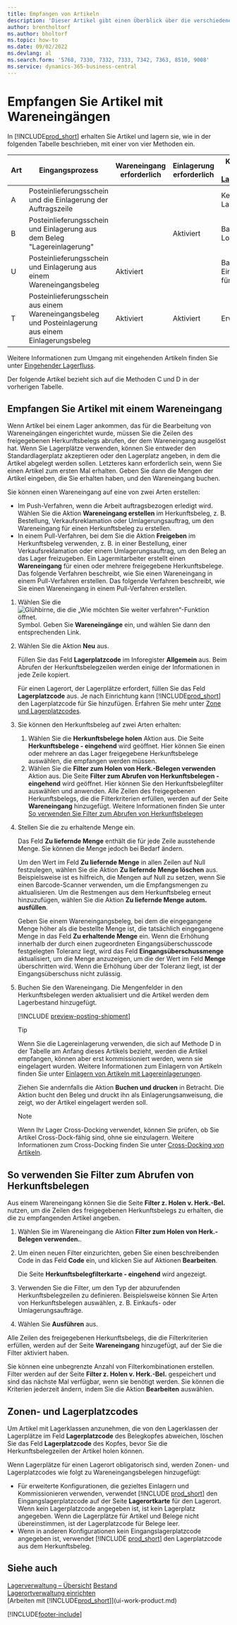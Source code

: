 ```yaml
---
title: Empfangen von Artikeln
description: 'Dieser Artikel gibt einen Überblick über die verschiedenen Möglichkeiten, Artikel in einem Lager mit einem Wareneingang zu erhalten.'
author: brentholtorf
ms.author: bholtorf
ms.topic: how-to
ms.date: 09/02/2022
ms.devlang: al
ms.search.form: '5768, 7330, 7332, 7333, 7342, 7363, 8510, 9008'
ms.service: dynamics-365-business-central
---
```

# Empfangen Sie Artikel mit Wareneingängen

In [!INCLUDE[prod_short](includes/prod_short.md)] erhalten Sie Artikel und lagern sie, wie in der folgenden Tabelle beschrieben, mit einer von vier Methoden ein.

|Art|Eingangsprozess|Wareneingang erforderlich|Einlagerung erforderlich|Komplexitätsgrad (Weitere Informationen unter [Lagermanagementübersicht](design-details-warehouse-management.md))|  
|------------|---------------------|--------------|----------------|------------|  
|A|Posteinlieferungsschein und die Einlagerung der Auftragszeile|||Keine dedizierte Lageraktivität.|  
|B|Posteinlieferungsschein und Einlagerung aus dem Beleg "Lagereinlagerung"||Aktiviert|Basis: Auftragsbezogene Logistik|  
|U|Posteinlieferungsschein und Einlagerung aus einem Wareneingangsbeleg|Aktiviert||Basis: Konsolidierte Eingangs-/Versandbuchung für mehrere Bestellungen.|  
|T|Posteinlieferungsschein aus einem Wareneingangsbeleg und Posteinlagerung aus einem Einlagerungsbeleg|Aktiviert|Aktiviert|Erweitert|  

Weitere Informationen zum Umgang mit eingehenden Artikeln finden Sie unter [Eingehender Lagerfluss](design-details-inbound-warehouse-flow.md).

Der folgende Artikel bezieht sich auf die Methoden C und D in der vorherigen Tabelle.

## Empfangen Sie Artikel mit einem Wareneingang

Wenn Artikel bei einem Lager ankommen, das für die Bearbeitung von Wareneingängen eingerichtet wurde, müssen Sie die Zeilen des freigegebenen Herkunftsbelegs abrufen, der dem Wareneingang ausgelöst hat. Wenn Sie Lagerplätze verwenden, können Sie entweder den Standardlagerplatz akzeptieren oder den Lagerplatz angeben, in dem die Artikel abgelegt werden sollen. Letzteres kann erforderlich sein, wenn Sie einen Artikel zum ersten Mal erhalten. Geben Sie dann die Mengen der Artikel eingeben, die Sie erhalten haben, und den Wareneingang buchen.  

Sie können einen Wareneingang auf eine von zwei Arten erstellen:

* Im Push-Verfahren, wenn die Arbeit auftragsbezogen erledigt wird. Wählen Sie die Aktion **Wareneingang erstellen** im Herkunftsbeleg, z. B. Bestellung, Verkaufsreklamation oder Umlagerungsauftrag, um den Wareneingang für einen Herkunftsbeleg zu erstellen.
* In einem Pull-Verfahren, bei dem Sie die Aktion **Freigeben** im Herkunftsbeleg verwenden, z. B. in einer Bestellung, einer Verkaufsreklamation oder einem Umlagerungsauftrag, um den Beleg an das Lager freizugeben. Ein Lagermitarbeiter erstellt einen **Wareneingang** für einen oder mehrere freigegebene Herkunftsbelege. Das folgende Verfahren beschreibt, wie Sie einen Wareneingang in einem Pull-Verfahren erstellen. Das folgende Verfahren beschreibt, wie Sie einen Wareneingang in einem Pull-Verfahren erstellen.

1. Wählen Sie die ![Glühbirne, die die „Wie möchten Sie weiter verfahren“-Funktion öffnet.](media/ui-search/search_small.png "Wie möchten Sie weiter verfahren?") Symbol. Geben Sie **Wareneingänge** ein, und wählen Sie dann den entsprechenden Link.  
2. Wählen Sie die Aktion **Neu** aus.  

    Füllen Sie das Feld **Lagerplatzcode** im Inforegister **Allgemein** aus. Beim Abrufen der Herkunftsbelegzeilen werden einige der Informationen in jede Zeile kopiert.

    Für einen Lagerort, der Lagerplätze erfordert, füllen Sie das Feld **Lagerplatzcode** aus. Je nach Einrichtung kann [!INCLUDE[prod_short](includes/prod_short.md)] den Lagerplatzcode für Sie hinzufügen. Erfahren Sie mehr unter [Zone und Lagerplatzcodes](warehouse-how-receive-items.md#zone-and-bin-codes).  

3. Sie können den Herkunftsbeleg auf zwei Arten erhalten:

    1. Wählen Sie die **Herkunftsbelege holen** Aktion aus. Die Seite **Herkunftsbelege - eingehend** wird geöffnet. Hier können Sie einen oder mehrere an das Lager freigegebene Herkunftsbelege auswählen, die empfangen werden müssen.
    2. Wählen Sie die **Filter zum Holen von Herk.-Belegen verwenden** Aktion aus. Die Seite **Filter zum Abrufen von Herkunftsbelegen - eingehend** wird geöffnet. Hier können Sie den Herkunftsbelegfilter auswählen und anwenden. Alle Zeilen des freigegebenen Herkunftsbelegs, die die Filterkriterien erfüllen, werden auf der Seite **Wareneingang** hinzugefügt. Weitere Informationen finden Sie unter [So verwenden Sie Filter zum Abrufen von Herkunftsbelegen](warehouse-how-receive-items.md#how-to-use-filters-to-get-source-documents)

4. Stellen Sie die zu erhaltende Menge ein.

    Das Feld **Zu liefernde Menge** enthält die für jede Zeile ausstehende Menge. Sie können die Menge jedoch bei Bedarf ändern. 

    Um den Wert im Feld **Zu liefernde Menge** in allen Zeilen auf Null festzulegen, wählen Sie die Aktion **Zu liefernde Menge löschen** aus. Beispielsweise ist es hilfreich, die Mengen auf Null zu setzen, wenn Sie einen Barcode-Scanner verwenden, um die Empfangsmengen zu aktualisieren. Um die Restmengen aus dem Herkunftsbeleg erneut hinzuzufügen, wählen Sie die Aktion **Zu liefernde Menge autom. ausfüllen**.  

    Geben Sie einem Wareneingangsbeleg, bei dem die eingegangene Menge höher als die bestellte Menge ist, die tatsächlich eingegangene Menge in das Feld **Zu erhaltende Menge** ein. Wenn die Erhöhung innerhalb der durch einen zugeordneten Eingangsüberschusscode festgelegten Toleranz liegt, wird das Feld **Eingangsüberschussmenge** aktualisiert, um die Menge anzuzeigen, um die der Wert im Feld **Menge** überschritten wird. Wenn die Erhöhung über der Toleranz liegt, ist der Eingangsüberschuss nicht zulässig.

5. Buchen Sie den Wareneingang. Die Mengenfelder in den Herkunftsbelegen werden aktualisiert und die Artikel werden dem Lagerbestand hinzugefügt.  

    [!INCLUDE [preview-posting-shipment](includes/preview-posting-shipment.md)]

    > [!TIP]
    > Wenn Sie die Lagereinlagerung verwenden, die sich auf Methode D in der Tabelle am Anfang dieses Artikels bezieht, werden die Artikel empfangen, können aber erst kommissioniert werden, wenn sie eingelagert wurden. Weitere Informationen zum Einlagern von Artikeln finden Sie unter [Einlagern von Artikeln mit Lagereinlagerungen](warehouse-how-to-put-items-away-with-warehouse-put-aways.md).
    >
    > Ziehen Sie andernfalls die Aktion **Buchen und drucken** in Betracht. Die Aktion bucht den Beleg und druckt ihn als Einlagerungsanweisung, die zeigt, wo der Artikel eingelagert werden soll.

    > [!NOTE]  
    > Wenn Ihr Lager Cross-Docking verwendet, können Sie prüfen, ob Sie Artikel Cross-Dock-fähig sind, ohne sie einzulagern. Weitere Informationen zum Cross-Docking finden Sie unter [Cross-Docking von Artikeln](warehouse-how-to-cross-dock-items.md).

## So verwenden Sie Filter zum Abrufen von Herkunftsbelegen

Aus einem Wareneingang können Sie die Seite **Filter z. Holen v. Herk.-Bel.** nutzen, um die Zeilen des freigegebenen Herkunftsbelegs zu erhalten, die die zu empfangenden Artikel angeben.

1. Wählen Sie im Wareneingang die Aktion **Filter zum Holen von Herk.-Belegen verwenden.**.
2. Um einen neuen Filter einzurichten, geben Sie einen beschreibenden Code in das Feld **Code** ein, und klicken Sie auf Aktionen **Bearbeiten**.

    Die Seite **Herkunftsbelegfilterkarte - eingehend** wird angezeigt.

3. Verwenden Sie die Filter, um den Typ der abzurufenden Herkunftsbelegzeilen zu definieren. Beispielsweise können Sie Arten von Herkunftsbelegen auswählen, z. B. Einkaufs- oder Umlagerungsaufträge.
4. Wählen Sie **Ausführen** aus.  

Alle Zeilen des freigegebenen Herkunftsbelegs, die die Filterkriterien erfüllen, werden auf der Seite **Wareneingang** hinzugefügt, auf der Sie die Filter aktiviert haben.

Sie können eine unbegrenzte Anzahl von Filterkombinationen erstellen. Filter werden auf der Seite **Filter z. Holen v. Herk.-Bel.** gespeichert und sind das nächste Mal verfügbar, wenn sie benötigt werden. Sie können die Kriterien jederzeit ändern, indem Sie die Aktion **Bearbeiten** auswählen.

## Zonen- und Lagerplatzcodes

Um Artikel mit Lagerklassen anzunehmen, die von den Lagerklassen der Lagerplätze im Feld **Lagerplatzcode** des Belegkopfes abweichen, löschen Sie das Feld **Lagerplatzcode** des Kopfes, bevor Sie die Herkunftsbelegzeilen der Artikel holen können.  
<!-- TBD, table with comparison of various options-->

Wenn Lagerplätze für einen Lagerort obligatorisch sind, werden Zonen- und Lagerplatzcodes wie folgt zu Wareneingangsbelegen hinzugefügt:

* Für erweiterte Konfigurationen, die gezieltes Einlagern und Kommissionieren verwenden, verwendet [!INCLUDE [prod_short](includes/prod_short.md)] den Eingangslagerplatzcode auf der Seite **Lagerortkarte** für den Lagerort. Wenn kein Lagerplatzcode angegeben ist, ist kein Lagerplatz angegeben. Wenn die Lagerplätze für Artikel und Belege nicht übereinstimmen, ist der Lagerplatzcode für Belege leer.
* Wenn in anderen Konfigurationen kein Eingangslagerplatzcode angegeben ist, verwendet [!INCLUDE [prod_short](includes/prod_short.md)] den Lagerplatzcode aus dem Herkunftsbeleg.

## Siehe auch 

[Lagerverwaltung – Übersicht](design-details-warehouse-management.md)
[Bestand](inventory-manage-inventory.md)  
[Lagerortverwaltung einrichten](warehouse-setup-warehouse.md)  
[Arbeiten mit [!INCLUDE[prod_short](includes/prod_short.md)]](ui-work-product.md)  

[!INCLUDE[footer-include](includes/footer-banner.md)]
